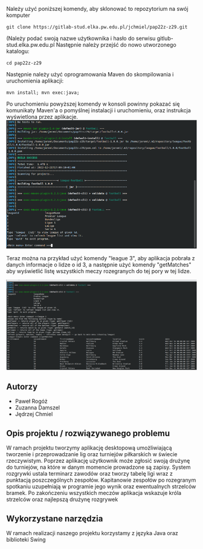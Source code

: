 Należy użyć poniższej komendy, aby sklonować to repozytorium na swój komputer

    git clone https://gitlab-stud.elka.pw.edu.pl/jchmiel/pap22z-z29.git
(Należy podać swoją nazwe użytkownika i hasło do serwisu gitlub-stud.elka.pw.edu.pl
Następnie należy przejść do nowo utworzonego katalogu:

    cd pap22z-z29
Następnie należy użyć oprogramowania Maven do skompilowania i uruchomienia aplikacji:

    mvn install; mvn exec:java;
Po uruchomieniu powyższej komendy w konsoli powinny pokazać się komunikaty Maven'a o pomyślnej instalacji i uruchomieniu, oraz instrukcja wyświetlona przez aplikacje.
![enter image description here](img/maven_install_exec_sreenshot.png)

Teraz można na przykład użyć komendy "league 3", aby aplikacja pobrała z danych informacje o lidze o id 3, a następnie 
 użyć komendy "getMatches" aby wyświetlić listę wszystkich meczy rozegranych do tej pory w tej lidze.

![enter image description here](img/using_app.png)

## Autorzy
 - Paweł Rogóż
 - Zuzanna Damszel
 - Jędrzej Chmiel
## Opis projektu / rozwiązywanego problemu
W ramach projektu tworzymy aplikację desktopową umożliwiającą tworzenie i przeprowadzanie lig oraz turniejów piłkarskich w świecie rzeczywistym. Poprzez aplikację użytkownik może zgłosić swoją drużynę do turniejów, na które w danym momencie prowadzone są zapisy. System rozgrywki ustala terminarz zawodów oraz tworzy tabelę ligi wraz z punktacją poszczególnych zespołów. Kapitanowie zespołów po rozegranym spotkaniu uzupełniają w programie jego wynik oraz ewentualnych strzelców bramek. Po zakończeniu wszystkich meczów aplikacja wskazuje króla strzelców oraz najlepszą drużynę rozgrywek
## Wykorzystane narzędzia
W ramach realizacji naszego projektu korzystamy z języka Java oraz biblioteki Swing
